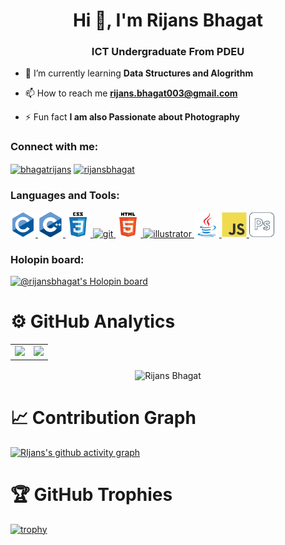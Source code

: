 <h1 align="center">Hi 👋, I'm Rijans Bhagat</h1>
<h3 align="center">ICT Undergraduate From PDEU</h3>

- 🌱 I’m currently learning **Data Structures and Alogrithm**

- 📫 How to reach me **rijans.bhagat003@gmail.com**

- ⚡ Fun fact **I am also Passionate about Photography**

<h3 align="left">Connect with me:</h3>
<p align="left">
<a href="https://twitter.com/bhagatrijans" target="blank"><img align="center" src="https://raw.githubusercontent.com/rahuldkjain/github-profile-readme-generator/master/src/images/icons/Social/twitter.svg" alt="bhagatrijans" height="30" width="40" /></a>
<a href="https://linkedin.com/in/rijansbhagat" target="blank"><img align="center" src="https://raw.githubusercontent.com/rahuldkjain/github-profile-readme-generator/master/src/images/icons/Social/linked-in-alt.svg" alt="rijansbhagat" height="30" width="40" /></a>
</p>

<h3 align="left">Languages and Tools:</h3>
<p align="left"> <a href="https://www.cprogramming.com/" target="_blank"> <img src="https://raw.githubusercontent.com/devicons/devicon/master/icons/c/c-original.svg" alt="c" width="40" height="40"/> </a> <a href="https://www.w3schools.com/cpp/" target="_blank"> <img src="https://raw.githubusercontent.com/devicons/devicon/master/icons/cplusplus/cplusplus-original.svg" alt="cplusplus" width="40" height="40"/> </a> <a href="https://www.w3schools.com/css/" target="_blank"> <img src="https://raw.githubusercontent.com/devicons/devicon/master/icons/css3/css3-original-wordmark.svg" alt="css3" width="40" height="40"/> </a> <a href="https://git-scm.com/" target="_blank"> <img src="https://www.vectorlogo.zone/logos/git-scm/git-scm-icon.svg" alt="git" width="40" height="40"/> </a> <a href="https://www.w3.org/html/" target="_blank"> <img src="https://raw.githubusercontent.com/devicons/devicon/master/icons/html5/html5-original-wordmark.svg" alt="html5" width="40" height="40"/> </a> <a href="https://www.adobe.com/in/products/illustrator.html" target="_blank"> <img src="https://www.vectorlogo.zone/logos/adobe_illustrator/adobe_illustrator-icon.svg" alt="illustrator" width="40" height="40"/> </a> <a href="https://www.java.com" target="_blank"> <img src="https://raw.githubusercontent.com/devicons/devicon/master/icons/java/java-original.svg" alt="java" width="40" height="40"/> </a> <a href="https://developer.mozilla.org/en-US/docs/Web/JavaScript" target="_blank"> <img src="https://raw.githubusercontent.com/devicons/devicon/master/icons/javascript/javascript-original.svg" alt="javascript" width="40" height="40"/> </a> <a href="https://www.photoshop.com/en" target="_blank"> <img src="https://raw.githubusercontent.com/devicons/devicon/master/icons/photoshop/photoshop-line.svg" alt="photoshop" width="40" height="40"/> </a> </p>

<h3 align="left">Holopin board:</h3>

[![@rijansbhagat's Holopin board](https://holopin.me/rijansbhagat)](https://holopin.io/@rijansbhagat)
 
 
# ⚙️ GitHub Analytics
  
<table align="center">
  <tr>
<td><img height="180px" src="https://github-readme-stats.vercel.app/api?username=riju951&show_icons=true&theme=dark" />
    <td><img height="170px" src="https://github-readme-stats.vercel.app/api/top-langs/?username=riju951&layout=compact&theme=dark" /></td>
  </tr>
</table>

<div align="center">
<p><img align="center" src="https://github-readme-streak-stats.herokuapp.com/?user=riju951&layout=compact&theme=dark" alt="Rijans Bhagat"/></p>
  </div>

# 📈 Contribution Graph  
 [![RIjans's github activity graph](https://github-readme-activity-graph.vercel.app/graph?username=riju951&custom_title=This%20is%20a%20title&hide_border=true)](https://github.com/riju951/github-readme-activity-graph)
 

# 🏆 GitHub Trophies

[![trophy](https://github-profile-trophy.vercel.app/?username=riju951&row=1)](https://github.com/ryo-ma/github-profile-trophy)





